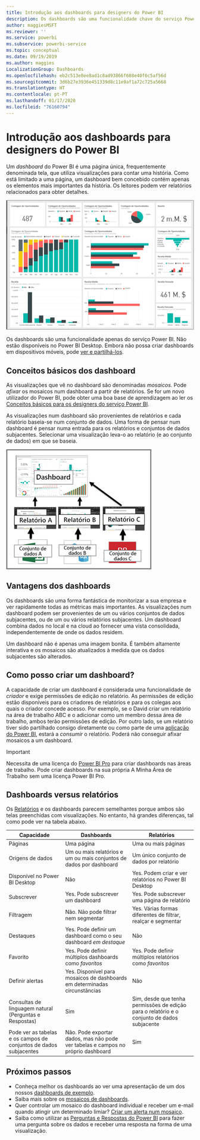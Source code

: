 ```yaml
---
title: Introdução aos dashboards para designers do Power BI
description: Os dashboards são uma funcionalidade chave do serviço Power BI. São uma página única, frequentemente denominada tela, que utiliza visualizações para contar uma história.
author: maggiesMSFT
ms.reviewer: ''
ms.service: powerbi
ms.subservice: powerbi-service
ms.topic: conceptual
ms.date: 09/19/2019
ms.author: maggies
LocalizationGroup: Dashboards
ms.openlocfilehash: eb2c513e8ee8ad1c8ad93866f688e40f6c5af56d
ms.sourcegitcommit: 3d6b27e3936e451339d8c11e9af1a72c725a5668
ms.translationtype: HT
ms.contentlocale: pt-PT
ms.lasthandoff: 01/17/2020
ms.locfileid: "76160794"
---
```

# <a name="introduction-to-dashboards-for-power-bi-designers"></a>Introdução aos dashboards para designers do Power BI

Um *dashboard* do Power BI é uma página única, frequentemente denominada tela, que utiliza visualizações para contar uma história. Como está limitado a uma página, um dashboard bem concebido contém apenas os elementos mais importantes da história. Os leitores podem ver relatórios relacionados para obter detalhes.

![Dashboard](media/service-dashboards/power-bi-dashboard2.png)

Os dashboards são uma funcionalidade apenas do serviço Power BI. Não estão disponíveis no Power BI Desktop. Embora não possa criar dashboards em dispositivos móveis, pode [ver e partilhá-los](mobile-apps-view-dashboard.md).

## <a name="dashboard-basics"></a>Conceitos básicos dos dashboard 

As visualizações que vê no dashboard são denominadas *mosaicos*. Pode *afixar* os mosaicos num dashboard a partir de relatórios. Se for um novo utilizador do Power BI, pode obter uma boa base de aprendizagem ao ler os [Conceitos básicos para os designers do serviço Power BI](service-basic-concepts.md).

As visualizações num dashboard são provenientes de relatórios e cada relatório baseia-se num conjunto de dados. Uma forma de pensar num dashboard é pensar numa entrada para os relatórios e conjuntos de dados subjacentes. Selecionar uma visualização leva-o ao relatório (e ao conjunto de dados) em que se baseia.

![Diagrama a mostrar as relações entre dashboards, relatórios, conjuntos de dados](media/service-dashboards/power-bi-diagram.png)

## <a name="advantages-of-dashboards"></a>Vantagens dos dashboards
Os dashboards são uma forma fantástica de monitorizar a sua empresa e ver rapidamente todas as métricas mais importantes. As visualizações num dashboard podem ser provenientes de um ou vários conjuntos de dados subjacentes, ou de um ou vários relatórios subjacentes. Um dashboard combina dados no local e na cloud ao fornecer uma vista consolidada, independentemente de onde os dados residem.

Um dashboard não é apenas uma imagem bonita. É também altamente interativa e os mosaicos são atualizados à medida que os dados subjacentes são alterados.

## <a name="who-can-create-a-dashboard"></a>Como posso criar um dashboard?
A capacidade de criar um dashboard é considerada uma funcionalidade de *criador* e exige permissões de edição no relatório. As permissões de edição estão disponíveis para os criadores de relatórios e para os colegas aos quais o criador concede acesso. Por exemplo, se o David criar um relatório na área de trabalho ABC e o adicionar como um membro dessa área de trabalho, ambos terão permissões de edição. Por outro lado, se um relatório tiver sido partilhado consigo diretamente ou como parte de uma [aplicação do Power BI](service-create-distribute-apps.md), estará a *consumir* o relatório. Poderá não conseguir afixar mosaicos a um dashboard. 

> [!IMPORTANT]
> Necessita de uma licença do [Power BI Pro](service-free-vs-pro.md) para criar dashboards nas áreas de trabalho. Pode criar dashboards na sua própria A Minha Área de Trabalho sem uma licença Power BI Pro.


## <a name="dashboards-versus-reports"></a>Dashboards versus relatórios
Os [Relatórios](service-reports.md) e os dashboards parecem semelhantes porque ambos são telas preenchidas com visualizações. No entanto, há grandes diferenças, tal como pode ver na tabela abaixo.

| **Capacidade** | **Dashboards** | **Relatórios** |
| --- | --- | --- |
| Páginas |Uma página |Uma ou mais páginas |
| Origens de dados |Um ou mais relatórios e um ou mais conjuntos de dados por dashboard |Um único conjunto de dados por relatório |
| Disponível no Power BI Desktop |Não | Yes. Podem criar e ver relatórios no Power BI Desktop |
| Subscrever |Yes. Pode subscrever um dashboard |Yes. Pode subscrever uma página de relatório |
| Filtragem |Não. Não pode filtrar nem segmentar |Yes. Várias formas diferentes de filtrar, realçar e segmentar |
| Destaques |Yes. Pode definir um dashboard como o seu dashboard *em destaque* |Não |
| Favorito | Yes. Pode definir múltiplos dashboards como *favoritos* | Yes. Pode definir múltiplos relatórios como *favoritos*
| Definir alertas |Yes. Disponível para mosaicos de dashboards em determinadas circunstâncias |Não |
| Consultas de linguagem natural (Perguntas e Respostas) |Sim | Sim, desde que tenha permissões de edição para o relatório e o conjunto de dados subjacente |
| Pode ver as tabelas e os campos de conjuntos de dados subjacentes |Não. Pode exportar dados, mas não pode ver tabelas e campos no próprio dashboard |Sim |


## <a name="next-steps"></a>Próximos passos
* Conheça melhor os dashboards ao ver uma apresentação de um dos nossos [dashboards de exemplo](sample-tutorial-connect-to-the-samples.md).
* Saiba mais sobre os [mosaicos de dashboards](service-dashboard-tiles.md).
* Quer controlar um mosaico do dashboard individual e receber um e-mail quando atingir um determinado limiar? [Criar um alerta num mosaico](service-set-data-alerts.md).
* Saiba como utilizar as [Perguntas e Respostas do Power BI](power-bi-tutorial-q-and-a.md) para fazer uma pergunta sobre os dados e receber uma resposta na forma de uma visualização.
